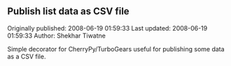 ## Publish list data as CSV file 
Originally published: 2008-06-19 01:59:33 
Last updated: 2008-06-19 01:59:33 
Author: Shekhar Tiwatne 
 
Simple decorator for CherryPy/TurboGears useful for publishing some data as a CSV file.
